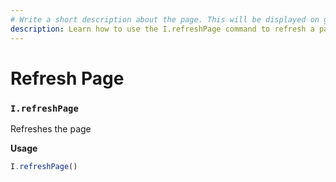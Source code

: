 ```yaml
---
# Write a short description about the page. This will be displayed on google search results.
description: Learn how to use the I.refreshPage command to refresh a page in your UIlicious test.
---
```


# Refresh Page

### `I.refreshPage` <a href="#irefreshpage" id="irefreshpage"></a>

Refreshes the page

**Usage**

```javascript
I.refreshPage()
```
